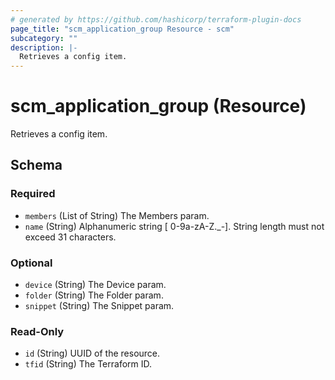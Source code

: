 ```yaml
---
# generated by https://github.com/hashicorp/terraform-plugin-docs
page_title: "scm_application_group Resource - scm"
subcategory: ""
description: |-
  Retrieves a config item.
---
```


# scm_application_group (Resource)

Retrieves a config item.



<!-- schema generated by tfplugindocs -->
## Schema

### Required

- `members` (List of String) The Members param.
- `name` (String) Alphanumeric string [ 0-9a-zA-Z._-]. String length must not exceed 31 characters.

### Optional

- `device` (String) The Device param.
- `folder` (String) The Folder param.
- `snippet` (String) The Snippet param.

### Read-Only

- `id` (String) UUID of the resource.
- `tfid` (String) The Terraform ID.
